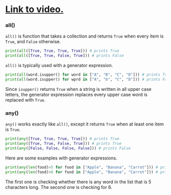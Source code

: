 # [Link to video.](https://www.youtube.com/watch?v=FzKMxu3lhgc&list=PLVD25niNi0BkfIw2Tz5_FeJeFJhbh43AL)

### all()

`all()` is function that takes a collection and returns `True` when every item is `True`, and `False` otherwise.

```python
print(all([True, True, True, True])) # prints True
print(all([True, True, False, True])) # prints False
```

`all()` is typically used with a generator expression.

```python
print(all(word.isupper() for word in ["A", "B", "C", "D"])) # prints True
print(all(word.isupper() for wprd in ["A", "b", "C", "D"])) # prints False
```

Since `isupper()` returns `True` when a string is written in all upper case letters, the generator expression replaces every upper case word is replaced with `True`.

### any()

`any()` works exactly like `all()`, except it returns `True` when at least one item is `True`.

```python
print(any([True, True, True, True])) # prints True
print(any([True, True, False, True])) # prints True
print(any([False, False, False, False])) # prints False
```

Here are some examples with generator expressions.

```python
print(any(len(food)>5 for food in ["Apple", "Banana", "Carrot"])) # prints True
print(any(len(food)>6 for food in ["Apple", "Banana", "Carrot"])) # prints False
```

The first one is checking whether there is any word in the list that is 5 characters long. The second one is checking for 6.
